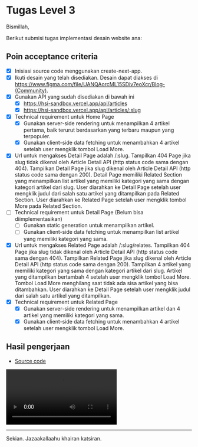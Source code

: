 # Tugas Level 3

Bismillah,

Berikut submisi tugas implementasi desain website ana:

## Poin acceptance criteria

- [x] Inisiasi source code menggunakan create-next-app.
- [x] Ikuti desain yang telah disediakan. Desain dapat diakses di https://www.figma.com/file/UANQAorcML15SDiv7eoXcr/Blog-(Community).
- [x] Gunakan API yang sudah disediakan di bawah ini
  - [x] https://hsi-sandbox.vercel.app/api/articles
  - [x] https://hsi-sandbox.vercel.app/api/articles/:slug
- [x] Technical requirement untuk Home Page
  - [x] Gunakan server-side rendering untuk menampilkan 4 artikel pertama, baik terurut berdasarkan yang terbaru maupun yang terpopuler.
  - [x] Gunakan client-side data fetching untuk menambahkan 4 artikel setelah user mengklik tombol Load More.
- [x] Url untuk mengakses Detail Page adalah /:slug. Tampilkan 404 Page jika slug tidak dikenal oleh Article Detail API (http status code sama dengan 404). Tampilkan Detail Page jika slug dikenal oleh Article Detail API (http status code sama dengan 200). Detail Page memiliki Related Section yang menampilkan list artikel yang memiliki kategori yang sama dengan kategori artikel dari slug. User diarahkan ke Detail Page setelah user mengklik judul dari salah satu artikel yang ditampilkan pada Related Section. User diarahkan ke Related Page setelah user mengklik tombol More pada Related Section.
- [ ] Technical requirement untuk Detail Page (Belum bisa diimplementasikan)
  - [ ] Gunakan static generation untuk menampilkan artikel.
  - [ ] Gunakan client-side data fetching untuk menampilkan list artikel yang memiliki kategori yang sama.
- [x] Url untuk mengakses Related Page adalah /:slug/relates. Tampilkan 404 Page jika slug tidak dikenal oleh Article Detail API (http status code sama dengan 404). Tampilkan Related Page jika slug dikenal oleh Article Detail API (http status code sama dengan 200). Tampilkan 4 artikel yang memiliki kategori yang sama dengan kategori artikel dari slug. Artikel yang ditampilkan bertambah 4 setelah user mengklik tombol Load More. Tombol Load More menghilang saat tidak ada sisa artikel yang bisa ditambahkan. User diarahkan ke Detail Page setelah user mengklik judul dari salah satu artikel yang ditampilkan.
- [x] Technical requirement untuk Related Page
  - [x] Gunakan server-side rendering untuk menampilkan artikel dan 4 artikel yang memiliki kategori yang sama.
  - [x] Gunakan client-side data fetching untuk menambahkan 4 artikel setelah user mengklik tombol Load More.

## Hasil pengerjaan

- [Source code](https://gitlab.com/yusoofsh/snbxhsiid/-/tree/dac4c4bb9ac97b92166855f104bbd788b0073bd9/tasks/three)

![Tampilan demo](./demo.mp4)

---

Sekian. Jazaakallaahu khairan katsiran.
